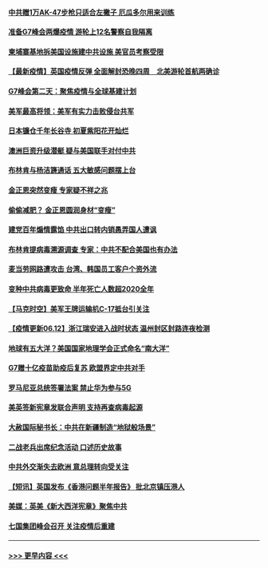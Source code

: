 #### [中共赠1万AK-47步枪只适合左撇子 厄瓜多尔用来训练](../pages/prog202/a103141393.md?t=06130252) 
#### [准备G7峰会两爆疫情 游轮上12名警察自我隔离](../pages/prog202/a103141251.md?t=06130252) 
#### [柬埔寨基地拆美国设施建中共设施 美官员考察受限](../pages/prog202/a103141258.md?t=06130252) 
#### [【最新疫情】英国疫情反弹  全面解封恐晚四周　北美游轮首航两确诊](../pages/prog202/a103141346.md?t=06130252) 
#### [G7峰会第二天：聚焦疫情与全球基建计划](../pages/prog202/a103141319.md?t=06130252) 
#### [美军最高将领：美军有实力击败侵台共军](../pages/prog202/a103141288.md?t=06130252) 
#### [日本镰仓千年长谷寺 初夏紫阳花开灿烂](../pages/prog202/a103141275.md?t=06130252) 
#### [澳洲巨资升级潜艇 疑与美国联手对付中共](../pages/prog202/a103141127.md?t=06130252) 
#### [布林肯与杨洁篪通话 五大敏感问题摆上台](../pages/prog202/a103141077.md?t=06130252) 
#### [金正恩突然变瘦 专家疑不祥之兆](../pages/prog202/a103141085.md?t=06130252) 
#### [偷偷减肥？ 金正恩圆润身材“变瘦”](../pages/prog202/a103141065.md?t=06130252) 
#### [建党百年煽情露馅 中共出口转内销愚弄国人遭讽](../pages/prog202/a103141066.md?t=06130252) 
#### [布林肯提病毒溯源调查  专家：中共不配合美国也有办法](../pages/prog202/a103141058.md?t=06130252) 
#### [麦当劳网路遭攻击 台湾、韩国员工客户个资外流](../pages/prog202/a103141050.md?t=06130252) 
#### [变种中共病毒更致命 半年死亡人数超2020全年](../pages/prog202/a103141005.md?t=06130252) 
#### [【马克时空】美军王牌运输机C-17抵台引关注](../pages/prog202/a103140526.md?t=06130252) 
#### [【疫情更新06.12】浙江瑞安进入战时状态 温州封区封路连夜检测](../pages/prog202/a103133785.md?t=06130252) 
#### [地球有五大洋？美国国家地理学会正式命名“南大洋”](../pages/prog202/a103140422.md?t=06130252) 
#### [G7赠十亿疫苗助疫后复苏 欧盟界定中共对手](../pages/prog202/a103140777.md?t=06130252) 
#### [罗马尼亚总统签署法案 禁止华为参与5G](../pages/prog202/a103140740.md?t=06130252) 
#### [美英签新宪章发联合声明 支持再查病毒起源](../pages/prog202/a103140662.md?t=06130252) 
#### [大赦国际秘书长：中共在新疆制造“地狱般场景”](../pages/prog202/a103140419.md?t=06130252) 
#### [二战老兵出席纪念活动 口述历史故事](../pages/prog202/a103140674.md?t=06130252) 
#### [中共外交渐失去欧洲 意总理转向受关注](../pages/prog202/a103140560.md?t=06130252) 
#### [【短讯】英国发布《香港问题半年报告》 批北京镇压港人](../pages/prog202/a103140544.md?t=06130252) 
#### [美媒：英美《新大西洋宪章》聚焦中共](../pages/prog202/a103140508.md?t=06130252) 
#### [七国集团峰会召开 关注疫情后重建](../pages/prog202/a103140480.md?t=06130252) 

----
#### [ >>> 更早内容 <<< ](../indexes/prog202-earlier.md)
